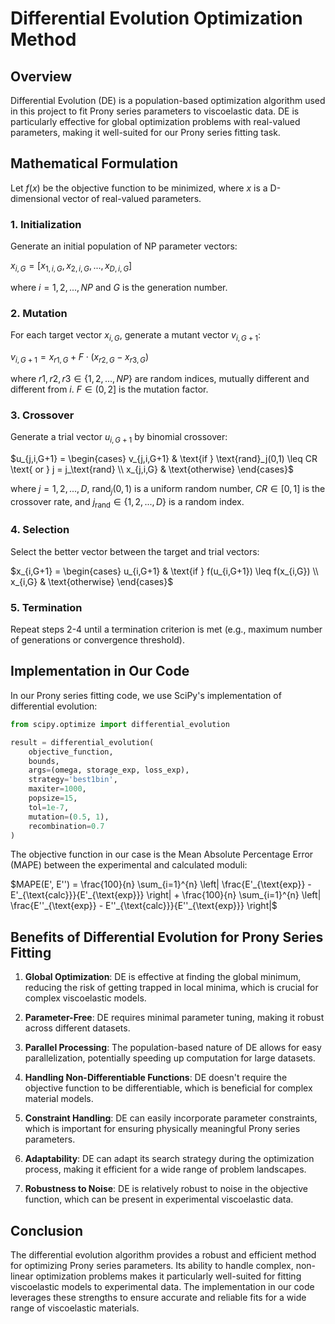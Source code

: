 # Differential Evolution Optimization Method

## Overview

Differential Evolution (DE) is a population-based optimization algorithm used in this project to fit Prony series parameters to viscoelastic data. DE is particularly effective for global optimization problems with real-valued parameters, making it well-suited for our Prony series fitting task.

## Mathematical Formulation

Let $f(x)$ be the objective function to be minimized, where $x$ is a D-dimensional vector of real-valued parameters.

### 1. Initialization

Generate an initial population of NP parameter vectors:

$x_{i,G} = [x_{1,i,G}, x_{2,i,G}, ..., x_{D,i,G}]$

where $i = 1, 2, ..., NP$ and $G$ is the generation number.

### 2. Mutation

For each target vector $x_{i,G}$, generate a mutant vector $v_{i,G+1}$:

$v_{i,G+1} = x_{r1,G} + F \cdot (x_{r2,G} - x_{r3,G})$

where $r1, r2, r3 \in \{1, 2, ..., NP\}$ are random indices, mutually different and different from $i$. $F \in (0, 2]$ is the mutation factor.

### 3. Crossover

Generate a trial vector $u_{i,G+1}$ by binomial crossover:

$u_{j,i,G+1} = \begin{cases} 
v_{j,i,G+1} & \text{if } \text{rand}_j(0,1) \leq CR \text{ or } j = j_\text{rand} \\
x_{j,i,G} & \text{otherwise}
\end{cases}$

where $j = 1, 2, ..., D$, $\text{rand}_j(0,1)$ is a uniform random number, $CR \in [0,1]$ is the crossover rate, and $j_\text{rand} \in \{1, 2, ..., D\}$ is a random index.

### 4. Selection

Select the better vector between the target and trial vectors:

$x_{i,G+1} = \begin{cases}
u_{i,G+1} & \text{if } f(u_{i,G+1}) \leq f(x_{i,G}) \\
x_{i,G} & \text{otherwise}
\end{cases}$

### 5. Termination

Repeat steps 2-4 until a termination criterion is met (e.g., maximum number of generations or convergence threshold).

## Implementation in Our Code

In our Prony series fitting code, we use SciPy's implementation of differential evolution:

```python
from scipy.optimize import differential_evolution

result = differential_evolution(
    objective_function,
    bounds,
    args=(omega, storage_exp, loss_exp),
    strategy='best1bin',
    maxiter=1000,
    popsize=15,
    tol=1e-7,
    mutation=(0.5, 1),
    recombination=0.7
)
```

The objective function in our case is the Mean Absolute Percentage Error (MAPE) between the experimental and calculated moduli:

$MAPE(E', E'') = \frac{100}{n} \sum_{i=1}^{n} \left| \frac{E'_{\text{exp}} - E'_{\text{calc}}}{E'_{\text{exp}}} \right| + \frac{100}{n} \sum_{i=1}^{n} \left| \frac{E''_{\text{exp}} - E''_{\text{calc}}}{E''_{\text{exp}}} \right|$

## Benefits of Differential Evolution for Prony Series Fitting

1. **Global Optimization**: DE is effective at finding the global minimum, reducing the risk of getting trapped in local minima, which is crucial for complex viscoelastic models.

2. **Parameter-Free**: DE requires minimal parameter tuning, making it robust across different datasets.

3. **Parallel Processing**: The population-based nature of DE allows for easy parallelization, potentially speeding up computation for large datasets.

4. **Handling Non-Differentiable Functions**: DE doesn't require the objective function to be differentiable, which is beneficial for complex material models.

5. **Constraint Handling**: DE can easily incorporate parameter constraints, which is important for ensuring physically meaningful Prony series parameters.

6. **Adaptability**: DE can adapt its search strategy during the optimization process, making it efficient for a wide range of problem landscapes.

7. **Robustness to Noise**: DE is relatively robust to noise in the objective function, which can be present in experimental viscoelastic data.

## Conclusion

The differential evolution algorithm provides a robust and efficient method for optimizing Prony series parameters. Its ability to handle complex, non-linear optimization problems makes it particularly well-suited for fitting viscoelastic models to experimental data. The implementation in our code leverages these strengths to ensure accurate and reliable fits for a wide range of viscoelastic materials.

